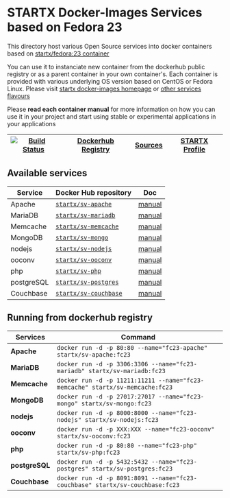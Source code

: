# STARTX Docker-Images Services based on Fedora 23

This directory host various Open Source services into docker containers based on [startx/fedora:23 container](https://hub.docker.com/r/startx/fedora)

You can use it to instanciate new container from the dockerhub public registry 
or as a parent container in your own container's. 
Each container is provided with various underlying OS version based on CentOS or 
Fedora Linux. Please visit [startx docker-images homepage](https://github.com/startxfr/docker-images/)
or [other services flavours](https://github.com/startxfr/docker-images/Services#container-flavours)

Please **read each container manual** for more information on how you can use it in 
your project and start using stable or experimental applications in your applications

| [![Build Status](https://travis-ci.org/startxfr/docker-images.svg)](https://travis-ci.org/startxfr/docker-images) | [Dockerhub Registry](https://hub.docker.com/r/startx) | [Sources](https://github.com/startxfr/docker-images/)             | [STARTX Profile](https://github.com/startxfr) | 
|-------------------------------------------------------------------------------------------------------------------|-------------------------------------------------------|-------------------------------------------------------------------|-----------------------------------------------|

## Available services

| Service       | Docker Hub repository                                                | Doc
|---------------|----------------------------------------------------------------------|-----------------------------
| Apache        | [`startx/sv-apache`](https://hub.docker.com/r/startx/sv-apache)      | [manual](apache/README.md)
| MariaDB       | [`startx/sv-mariadb`](https://hub.docker.com/r/startx/sv-mariadb)    | [manual](mariadb/README.md)
| Memcache      | [`startx/sv-memcache`](https://hub.docker.com/r/startx/sv-memcache)  | [manual](memcache/README.md) 
| MongoDB       | [`startx/sv-mongo`](https://hub.docker.com/r/startx/sv-mongo)        | [manual](mongo/README.md)
| nodejs        | [`startx/sv-nodejs`](https://hub.docker.com/r/startx/sv-nodejs)      | [manual](nodejs/README.md)
| ooconv        | [`startx/sv-ooconv`](https://hub.docker.com/r/startx/sv-ooconv)      | [manual](ooconv/README.md)
| php           | [`startx/sv-php`](https://hub.docker.com/r/startx/sv-php)            | [manual](php/README.md)
| postgreSQL    | [`startx/sv-postgres`](https://hub.docker.com/r/startx/sv-postgres)  | [manual](postgres/README.md)
| Couchbase     | [`startx/sv-couchbase`](https://hub.docker.com/r/startx/sv-couchbase)| [manual](couchbase/README.md)


## Running from dockerhub registry

| Services            | Command                                                                        |
|---------------------|--------------------------------------------------------------------------------|
| **Apache**          | `docker run -d -p 80:80 --name="fc23-apache" startx/sv-apache:fc23`            | 
| **MariaDB**         | `docker run -d -p 3306:3306 --name="fc23-mariadb" startx/sv-mariadb:fc23`      | 
| **Memcache**        | `docker run -d -p 11211:11211 --name="fc23-memcache" startx/sv-memcache:fc23`  | 
| **MongoDB**         | `docker run -d -p 27017:27017 --name="fc23-mongo" startx/sv-mongo:fc23`        | 
| **nodejs**          | `docker run -d -p 8000:8000 --name="fc23-nodejs" startx/sv-nodejs:fc23`        | 
| **ooconv**          | `docker run -d -p XXX:XXX --name="fc23-ooconv" startx/sv-ooconv:fc23`          | 
| **php**             | `docker run -d -p 80:80 --name="fc23-php" startx/sv-php:fc23`                  | 
| **postgreSQL**      | `docker run -d -p 5432:5432 --name="fc23-postgres" startx/sv-postgres:fc23`    | 
| **Couchbase**       | `docker run -d -p 8091:8091 --name="fc23-couchbase" startx/sv-couchbase:fc23`  | 